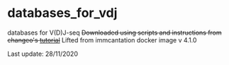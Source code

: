 # databases_for_vdj
databases for V(D)J-seq
~~Downloaded using scripts and instructions from changeo's [tutorial](https://changeo.readthedocs.io/en/stable/examples/igblast.html)~~
Lifted from immcantation docker image v 4.1.0

Last update: 28/11/2020
